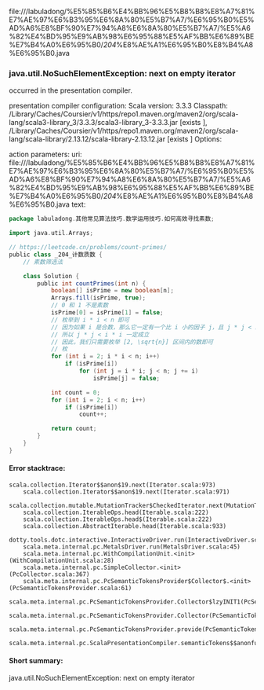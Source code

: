 file://<WORKSPACE>/labuladong/%E5%85%B6%E4%BB%96%E5%B8%B8%E8%A7%81%E7%AE%97%E6%B3%95%E6%8A%80%E5%B7%A7/%E6%95%B0%E5%AD%A6%E8%BF%90%E7%94%A8%E6%8A%80%E5%B7%A7/%E5%A6%82%E4%BD%95%E9%AB%98%E6%95%88%E5%AF%BB%E6%89%BE%E7%B4%A0%E6%95%B0/_204_%E8%AE%A1%E6%95%B0%E8%B4%A8%E6%95%B0.java
### java.util.NoSuchElementException: next on empty iterator

occurred in the presentation compiler.

presentation compiler configuration:
Scala version: 3.3.3
Classpath:
<HOME>/Library/Caches/Coursier/v1/https/repo1.maven.org/maven2/org/scala-lang/scala3-library_3/3.3.3/scala3-library_3-3.3.3.jar [exists ], <HOME>/Library/Caches/Coursier/v1/https/repo1.maven.org/maven2/org/scala-lang/scala-library/2.13.12/scala-library-2.13.12.jar [exists ]
Options:



action parameters:
uri: file://<WORKSPACE>/labuladong/%E5%85%B6%E4%BB%96%E5%B8%B8%E8%A7%81%E7%AE%97%E6%B3%95%E6%8A%80%E5%B7%A7/%E6%95%B0%E5%AD%A6%E8%BF%90%E7%94%A8%E6%8A%80%E5%B7%A7/%E5%A6%82%E4%BD%95%E9%AB%98%E6%95%88%E5%AF%BB%E6%89%BE%E7%B4%A0%E6%95%B0/_204_%E8%AE%A1%E6%95%B0%E8%B4%A8%E6%95%B0.java
text:
```scala
package labuladong.其他常见算法技巧.数学运用技巧.如何高效寻找素数;

import java.util.Arrays;

// https://leetcode.cn/problems/count-primes/
public class _204_计数质数 {
    // 素数筛选法

    class Solution {
        public int countPrimes(int n) {
            boolean[] isPrime = new boolean[n];
            Arrays.fill(isPrime, true);
            // 0 和 1 不是素数
            isPrime[0] = isPrime[1] = false;
            // 枚举到 i * i < n 即可
            // 因为如果 i 是合数，那么它一定有一个比 i 小的因子 j，且 j * j < i
            // 所以 j * j < i * i 一定成立
            // 因此，我们只需要枚举 [2, \sqrt{n}] 区间内的数即可
            // 枚
            for (int i = 2; i * i < n; i++)
                if (isPrime[i])
                    for (int j = i * i; j < n; j += i)
                        isPrime[j] = false;

            int count = 0;
            for (int i = 2; i < n; i++)
                if (isPrime[i])
                    count++;

            return count;
        }
    }
}

```



#### Error stacktrace:

```
scala.collection.Iterator$$anon$19.next(Iterator.scala:973)
	scala.collection.Iterator$$anon$19.next(Iterator.scala:971)
	scala.collection.mutable.MutationTracker$CheckedIterator.next(MutationTracker.scala:76)
	scala.collection.IterableOps.head(Iterable.scala:222)
	scala.collection.IterableOps.head$(Iterable.scala:222)
	scala.collection.AbstractIterable.head(Iterable.scala:933)
	dotty.tools.dotc.interactive.InteractiveDriver.run(InteractiveDriver.scala:168)
	scala.meta.internal.pc.MetalsDriver.run(MetalsDriver.scala:45)
	scala.meta.internal.pc.WithCompilationUnit.<init>(WithCompilationUnit.scala:28)
	scala.meta.internal.pc.SimpleCollector.<init>(PcCollector.scala:367)
	scala.meta.internal.pc.PcSemanticTokensProvider$Collector$.<init>(PcSemanticTokensProvider.scala:61)
	scala.meta.internal.pc.PcSemanticTokensProvider.Collector$lzyINIT1(PcSemanticTokensProvider.scala:61)
	scala.meta.internal.pc.PcSemanticTokensProvider.Collector(PcSemanticTokensProvider.scala:61)
	scala.meta.internal.pc.PcSemanticTokensProvider.provide(PcSemanticTokensProvider.scala:90)
	scala.meta.internal.pc.ScalaPresentationCompiler.semanticTokens$$anonfun$1(ScalaPresentationCompiler.scala:111)
```
#### Short summary: 

java.util.NoSuchElementException: next on empty iterator